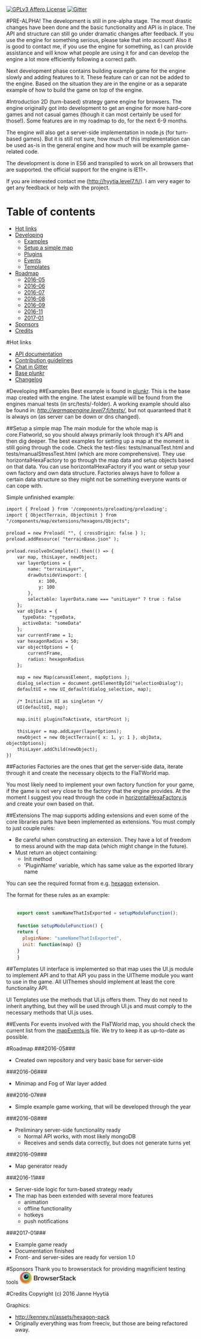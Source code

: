 [![GPLv3 Affero License](http://img.shields.io/badge/license-LGPLv3-blue.svg)](https://www.gnu.org/licenses/agpl.html)
[![Gitter](https://badges.gitter.im/Hachitus/FlaTWorld.svg)](https://gitter.im/Hachitus/FlaTWorld)

#PRE-ALPHA!
The development is still in pre-alpha stage. The most drastic changes have been done and the basic functionality and API is in place. The API and structure can still go under dramatic changes after feedback. If you use the engine for something serious, please take that into account! Also it is good to contact me, if you use the engine for something, as I can provide assistance and will know what people are using it for and can develop the engine a lot more efficiently following a correct path.

Next development phase contains building example game for the engine slowly and adding features to it. These feature can or can not be added to the engine. Based on the situation they are in the engine or as a separate example of how to build the game on top of the engine.

#Introduction
2D (turn-based) strategy game engine for browsers. The engine originally got into development to get an engine for more hard-core games and not casual games (though it can most certainly be used for those!). Some features are in my roadmap to do, for the next 6-9 months.

The engine will also get a server-side implementation in node.js (for turn-based games). But it is still not sure, how much of this implementation can be used as-is in the general engine and how much will be example game-related code.

The development is done in ES6 and transpiled to work on all browsers that are supported. the official support for the engine is IE11+.

If you are interested contact me (http://hyytia.level7.fi/). I am very eager to get any feedback or help with the project.

Table of contents
=================

  * [Hot links](#Hot-links)
  * [Developing](#Developing)
    * [Examples](#Examples)
    * [Setup a simple map](#Setup-a-simple-map)
    * [Plugins](#Plugins)
    * [Events](#Events)
    * [Templates](#Templates)
  * [Roadmap](#Roadmap)
    * [2016-05](#2016-05)
    * [2016-06](#2016-06)
    * [2016-07](#2016-07)
    * [2016-08](#2016-08)
    * [2016-09](#2016-09)
    * [2016-11](#2016-11)
    * [2017-01](#2017-01)
  * [Sponsors](#Sponsors)
  * [Credits](#Credits)

#Hot links
* [API documentation](http://hachitus.github.io/FlaTWorld/documentation/)
* [Contribution guidelines](CONTRIBUTING.md)
* [Chat in Gitter](https://gitter.im/Hachitus/FlaTWorld)
* [Base plunkr](https://plnkr.co/edit/X9XexHw65aB5Sa6xSroZ?p=preview)
* [Changelog](CHANGELOG.md)

#Developing
##Examples
Best example is found in [plunkr](https://plnkr.co/edit/X9XexHw65aB5Sa6xSroZ?p=preview). This is the base map created with the engine. The latest example will be found from the engines manual tests (in src/tests/-folder). A working example should also be found in: *http://warmapengine.level7.fi/tests/*, but not quaranteed that it is always on (as server can be down or dns changed).

##Setup a simple map
The main module for the whole map is core.Flatworld, so you should always primarily look through it's API and then dig deeper. The best examples for setting up a map at the moment is still going through the code. Check the test-files: tests/manualTest.html and tests/manualStressTest.html (which are more comprehensive). They use horizontalHexaFactory to go through the map data and setup objects based on that data. You can use horizontalHexaFactory if you want or setup your own factory and own data structure. Factories always have to follow a certain data structure so they might not be something everyone wants or can cope with.

Simple unfinished example:

	import { Preload } from '/components/preloading/preloading';
	import { ObjectTerrain, ObjectUnit } from "/components/map/extensions/hexagons/Objects";

	preload = new Preload( "", { crossOrigin: false } );
	preload.addResource( "terrainBase.json" );

	preload.resolveOnComplete().then(() => {
		var map, thisLayer, newObject;
		var layerOptions = {
	    	name: "terrainLayer",
	      	drawOutsideViewport: {
	        	x: 100,
	        	y: 100
	      	},
	      	selectable: layerData.name === "unitLayer" ? true : false
	    };
	    var objData = {
          typeData: "typeData,
          activeData: "someData"
        };
        var currentFrame = 1;
        var hexagonRadius = 50;
        var objectOptions = {
            currentFrame,
        	radius: hexagonRadius
        };

		map = new Map(canvasElement, mapOptions );
		dialog_selection = document.getElementById("selectionDialog");
	    defaultUI = new UI_default(dialog_selection, map);

	    /* Initialize UI as singleton */
	    UI(defaultUI, map);

		map.init( pluginsToActivate, startPoint );

		thisLayer = map.addLayer(layerOptions);
		newObject = new ObjectTerrain({ x: 1, y: 1 }, objData, objectOptions);
		thisLayer.addChild(newObject);
	})

##Factories
Factories are the ones that get the server-side data, iterate through it and create the necessary objects to the FlaTWorld map.

You most likely need to implement your own factory function for your game, if the game is not very close to the factory that the engine provides. At the moment I suggest you read through the code in [horizontalHexaFactory.js](src/factories/horizontalHexaFactory.js) and create your own based on that.

##Extensions
The map supports adding extensions and even some of the core libraries parts have been implemented as extensions. You must comply to just couple rules:
* Be careful when constructing an extension. They have a lot of freedom to mess around with the map data (which might change in the future).
* Must return an object containing:
  * Init method
  * 'PluginName' variable, which has same value as the exported library name

You can see the required format from e.g. [hexagon](src/components/map/extensions/hexagons/selectHexagonPlugin.js) extension.

The format for these rules as an example:
```javascript

	export const sameNameThatIsExported = setupModuleFunction();

	function setupModuleFunction() {
    return {
  	  pluginName: "sameNameThatIsExported",
  	  init: function(map) {}
    }
	}

```

##Templates
UI interface is implemented so that map uses the UI.js module to implement API and to that API you pass in the UITheme
module you want to use in the game. All UIThemes should implement at least the core functionality API.

UI Templates use the methods that UI.js offers them. They do not need to inherit anything, but they will be used through UI.js and must comply to the necessary methods that UI.js uses.

##Events
For events involved with the FlaTWorld map, you should check the current list from the [mapEvents.js](src/components/map/core/mapEvents.js) file. We try to keep it as up-to-date as possible.

#Roadmap
###2016-05###
- Created own repository and very basic base for server-side

###2016-06###
- Minimap and Fog of War layer added

###2016-07###
- Simple example game working, that will be developed through the year

###2016-08###
* Preliminary server-side functionality ready
  * Normal API works, with most likely mongoDB
  * Receives and sends data correctly, but does not generate turns yet

###2016-09###
- Map generator ready

###2016-11###

- Server-side logic for turn-based strategy ready
- The map has been extended with several more features
  - animation
  - offline functionality
  - hotkeys
  - push notifications

###2017-01###

- Example game ready
- Documentation finished
- Front- and server-sides are ready for version 1.0

#Sponsors
Thank you to browserstack for providing magnificient testing tools
<a href="http://www.browserstack.com"><img alt="browserstack logo" src="https://raw.githubusercontent.com/Hachitus/warmapengine/master/nonModuleRelated/browserStackLogo.png" width="150"/></a>

#Credits
Copyright (c) 2016 Janne Hyytiä

Graphics:
* http://kenney.nl/assets/hexagon-pack
* Originally everything was from freeciv, but those are being refactored away.